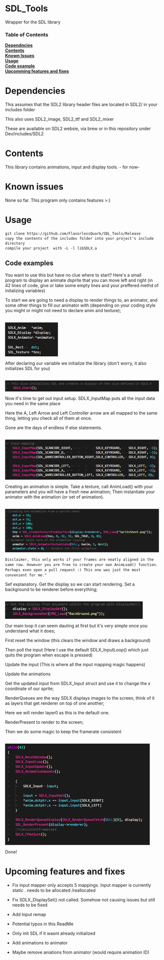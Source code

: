 # SDL_Tools

Wrapper for the SDL library


### Table of Contents
**[Dependncies](#dependncies)**<br>
**[Contents](#contents)**<br>
**[Known Issues](#known-issues)**<br>
**[Usage](#usage)**<br>
**[Code example](#code-examples)**<br>
**[Upcomming features and fixes](#pcoming-features-and-fixes)**<br>


# Dependencies

This assumes that the SDL2 library header files are located in SDL2/ in your includes folder

This also uses SDL2_image, SDL2_ttf and SDL2_mixer

These are available on SDL2 websie, via brew or in this repository under Dev/includes/SDL2

# Contents

This library contains animations, input and display tools. - for now-


# Known issues

None so far. This program only contains features >:)


# Usage

```
git clone https://github.com/FlavorlessQuark/SDL_Tools/Release
copy the contents of the includes folder into your project's include directory
compile your project  with -L -l libSDLX.a
```

## Code examples

You want to use this but have no clue where to start? Here's a small program to display an animate dsprite that you can move left and right (in 42 lines of code, give or take some empty lines and your preffered methd of initalizing variables)

To start we are going to need a display to render things to, an animator, and some other things to fill our animator with (depending on your coding style you might or might not need to declare anim and texture);

<br><img align="center" src="Ressources/1.png"/><br>

After declaring our variable we initialize the library (don't worry, it also initializes SDL for you)

<br><img align="center" src="Ressources/2.png"/><br>

Now it's time to get out input setup. SDLX_InputMap puts all the input data you need in the same place

Here the A, Left Arrow and Left Controller arrow are all mapped to the same thing, letting you check all of them at once.

Gone are the days of endless if else statements.

<br><img align="center" src="Ressources/3.png"/><br>

Creating an animation is simple. Take a texture, call AnimLoad() with your parameters and you will have a fresh new animation; Then instantiate your animator with the animation (or set of animation).

<br><img align="center" src="Ressources/4.png"/><br>

`Disclaimer, this only works if your frames are neatly aligned in the same row. However you are free to create your own AnimLoad() function. Perhaps even open a pull request :) This one was just the most convenient for me."`


Sef explanatory. Get the display so we can start rendering. Set a background to be renderer before everything;

<br><img align="center" src="Ressources/5.png"/><br>


Our main loop it can seem dauting at first but it's very simple once you understand what it does;

First reset the window (this clears the window and draws a background)

Then poll the input (Here I use the default SDLX_InputLoop() which just quits the program when escape is pressed)

Update the input (This is where all the input mapping magic happens)

Update the animations

Get the updated input from SDLX_Input struct and use it to change the x coordinate of our sprite;

RenderQueues are the way SDLX displays images to the screen, think of it as layers that get renderer on top of one another;

Here we will render layer0 as this is the default one.

RenderPresent to render to the screen;

Then we do some magic to keep the framerate consistent

<br><img align="center" src="Ressources/6.png"/><br>

Done!


# Upcoming features and fixes

- Fix input mapper only accepts 5 mappings. Input mapper is currently static . needs to be allocated /reallocated

- Fix SDLX_DisplaySet() not called. Somehow not causing issues but still needs to be fixed

- Add Input remap

- Potential typos in this ReadMe

- Only init SDL if it wasnt already initialized

- Add animations to animator

- Maybe remove aniations from animator (would require animation ID)
